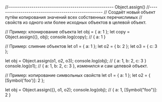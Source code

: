 //------------------------------------------------------ Object.assign()
//------------------------------------------------------ // Создаёт новый объект путём копирования значений всех
собственных перечислимых // свойств из одного или более исходных объектов в целевой объект.

// Пример: клонирование объекта let obj = { a: 1 }; let copy = Object.assign({}, obj); console.log(copy); // { a: 1 }

// Пример: слияние объектов let o1 = { a: 1 }; let o2 = { b: 2 }; let o3 = { c: 3 };

let obj = Object.assign(o1, o2, o3); console.log(obj); // { a: 1, b: 2, c: 3 } console.log(o1); // { a: 1, b: 2, c: 3 },
изменился и сам целевой объект.

// Пример: копирование символьных свойств let o1 = { a: 1 }; let o2 = { [Symbol('foo')]: 2 };

let obj = Object.assign({}, o1, o2); console.log(obj); // { a: 1, [Symbol("foo")]: 2 }




